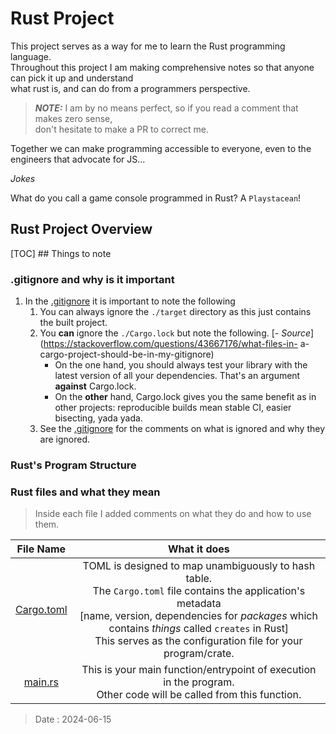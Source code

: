 # Rust Project

This project serves as a way for me to learn the Rust programming language.  
Throughout this project I am making comprehensive notes so that anyone can pick it up and understand  
what rust is, and can do from a programmers perspective.  

> **_NOTE:_** I am by no means perfect, so if you read a comment that makes zero sense,  
don't hesitate to make a PR to correct me.  
  
Together we can make programming accessible to everyone, even to the engineers that advocate for JS...  

_Jokes_  

What do you call a game console programmed in Rust? A `Playstacean`!

## Rust Project Overview

[TOC]  ## Things to note

### .gitignore and why is it important

1. In the [.gitignore]("./.gitignore") it is important to note the following
    1. You can always ignore the `./target` directory as this just contains the built project.
    2. You **can** ignore the `./Cargo.lock` but note the following. [_- Source_](https://stackoverflow.com/questions/43667176/what-files-in- a-cargo-project-should-be-in-my-gitignore)
        - On the one hand, you should always test your library with the latest version of all your dependencies. That's an argument **against** Cargo.lock.
        - On the **other** hand, Cargo.lock gives you the same benefit as in other projects: reproducible builds mean stable CI, easier bisecting, yada yada.
    3. See the [.gitignore](.gitignore) for the comments on what is ignored and why they are ignored.

### Rust's Program Structure

### Rust files and what they mean

> Inside each file I added comments on what they do and how to use them.

|         File Name          |                                                                                           What it does                                                                                            |
| :------------------------: | :-----------------------------------------------------------------------------------------------------------------------------------------------------------------------------------------------: |
| [Cargo.toml](./Cargo.toml) | TOML is designed to map unambiguously to hash table. </br> The `Cargo.toml` file contains the application's metadata </br> [name, version, dependencies for _packages_ which contains _things_ called `creates` in Rust] </br> This serves as the configuration file for your program/crate. |
| [main.rs](./src/main.rs) | This is your main function/entrypoint of execution in the program.</br> Other code will be called from this function. |

> Date : 2024-06-15
